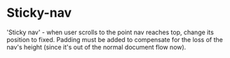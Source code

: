 # Sticky-nav
'Sticky nav' - when user scrolls to the point nav reaches top, change its position to fixed. Padding must be added to compensate for the loss of the nav's height (since it's out of the normal document flow now). 
